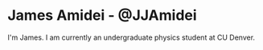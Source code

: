 # James Amidei - @JJAmidei

I'm James. I am currently an undergraduate physics student at CU Denver. 


<!---
JJAmidei/JJAmidei is a ✨ special ✨ repository because its `README.md` (this file) appears on your GitHub profile.
You can click the Preview link to take a look at your changes.
--->
